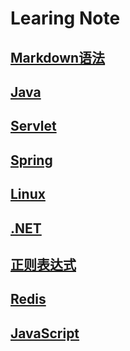 # Learing Note 

## [Markdown语法](markdown/markdown.md)
## [Java](java/README.md)
## [Servlet](servlet/README.md)
## [Spring](Spring/README.md)
## [Linux](linux/README.md)
## [.NET](Dot.Net/Readme.md)
## [正则表达式](Regex/README.md)
## [Redis](Redis/README.md)
## [JavaScript](JavaScript/README.md)
